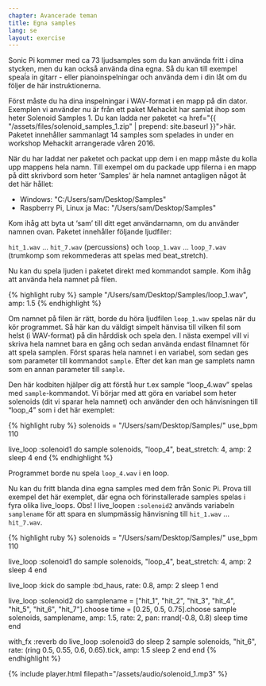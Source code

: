 ```yaml
---
chapter: Avancerade teman
title: Egna samples
lang: se
layout: exercise
---
```


Sonic Pi kommer med ca 73 ljudsamples som du kan använda fritt i dina stycken, men du kan också använda dina egna. Så du kan till exempel speaĺa in gitarr - eller pianoinspelningar och använda dem i din låt om du följer de här instruktionerna. 

Först måste du ha dina inspelningar i WAV-format i en mapp på din dator. Exemplen vi använder nu är från ett paket Mehackit har samlat ihop som heter Solenoid Samples 1. Du kan ladda ner paketet <a href="{{ "/assets/files/solenoid_samples_1.zip" | prepend: site.baseurl }}">här</a>. Paketet innehåller sammanlagt 14 samples som spelades in under en workshop Mehackit arrangerade våren 2016.

När du har laddat ner paketet och packat upp dem i en mapp måste du kolla upp mappens hela namn. Till exempel om du packade upp filerna i en mapp på ditt skrivbord  som heter ‘Samples’ är hela namnet antagligen något åt det här hållet: 

* Windows: "C:/Users/sam/Desktop/Samples" 
* Raspberry Pi, Linux ja Mac: "/Users/sam/Desktop/Samples" 

Kom ihåg att byta ut ‘sam’ till ditt eget användarnamn, om du använder namnen ovan. Paketet innehåller följande ljudfiler: 

`hit_1.wav` ... `hit_7.wav` (percussions) och `loop_1.wav` ... `loop_7.wav` (trumkomp som rekommederas att spelas med beat_stretch).

Nu kan du spela ljuden i paketet direkt med kommandot sample. Kom ihåg att använda hela namnet på filen. 

{% highlight ruby %}
sample "/Users/sam/Desktop/Samples/loop_1.wav", amp: 1.5
{% endhighlight %}

Om namnet på filen är rätt, borde du höra ljudfilen `loop_1.wav` spelas när du kör programmet. Så här kan du väldigt simpelt hänvisa till vilken fil som helst (i WAV-format) på din hårddisk och spela den. I nästa exempel vill vi skriva hela namnet bara en gång och sedan använda endast filnamnet för att spela samplen. Först sparas hela namnet i en variabel, som sedan ges som parameter till kommandot `sample`. Efter det kan man ge samplets namn som en annan parameter till `sample`.

Den här kodbiten hjälper dig att förstå hur t.ex sample “loop_4.wav” spelas med `sample`-kommandot. Vi börjar med att göra en variabel som heter solenoids (dit vi sparar hela namnet) och använder den och hänvisningen till “loop_4” som i det här exemplet: 

{% highlight ruby %}
solenoids = "/Users/sam/Desktop/Samples/"
use_bpm 110

live_loop :solenoid1 do
  sample solenoids, "loop_4", beat_stretch: 4, amp: 2
  sleep 4
end
{% endhighlight %}

Programmet borde nu spela `loop_4.wav` i en loop. 

Nu kan du fritt blanda dina egna samples med dem från Sonic Pi. Prova till exempel det här exemplet, där egna och förinstallerade samples spelas i fyra olika live_loops. Obs! I live_loopen `:solenoid2` används variabeln `samplename` för att spara en slumpmässig hänvisning till `hit_1.wav` ... `hit_7.wav`.

{% highlight ruby %}
solenoids = "/Users/sam/Desktop/Samples/"
use_bpm 110

live_loop :solenoid1 do
  sample solenoids, "loop_4", beat_stretch: 4, amp: 2
  sleep 4
end

live_loop :kick do
  sample :bd_haus, rate: 0.8, amp: 2
  sleep 1
end

live_loop :solenoid2 do
  samplename = ["hit_1", "hit_2", "hit_3", "hit_4", "hit_5", "hit_6", "hit_7"].choose
  time = [0.25, 0.5, 0.75].choose
  sample solenoids, samplename, amp: 1.5, rate: 2, pan: rrand(-0.8, 0.8)
  sleep time
end

with_fx :reverb do
  live_loop :solenoid3 do
    sleep 2
    sample solenoids, "hit_6", rate: (ring 0.5, 0.55, 0.6, 0.65).tick, amp: 1.5
    sleep 2
  end
end
{% endhighlight %}

{% include player.html filepath="/assets/audio/solenoid_1.mp3" %}
